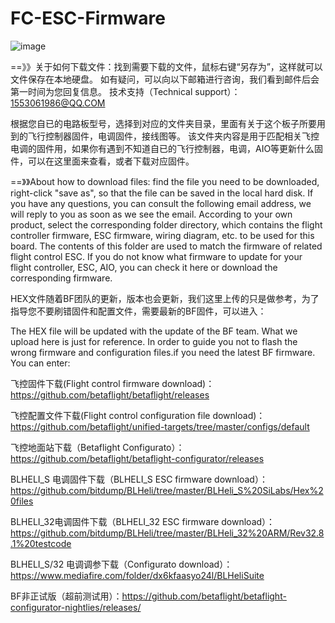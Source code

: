 # FC-ESC-Firmware
![image](https://user-images.githubusercontent.com/8399366/129461449-ff699989-6d4d-4e5e-a527-456615477a8b.png)



==》》关于如何下载文件：找到需要下载的文件，鼠标右键“另存为”，这样就可以文件保存在本地硬盘。
如有疑问，可以向以下邮箱进行咨询，我们看到邮件后会第一时间为您回复信息。
技术支持（Technical support）：1553061986@QQ.COM

根据您自已的电路板型号，选择到对应的文件夹目录，里面有关于这个板子所要用到的飞行控制器固件，电调固件，接线图等。
该文件夹内容是用于匹配相关飞控电调的固件用，如果你有遇到不知道自已的飞行控制器，电调，AIO等更新什么固件，可以在这里面来查看，或者下载对应固件。

==》》About how to download files: find the file you need to be downloaded, right-click "save as", so that the file can be saved in the local hard disk.
If you have any questions, you can consult the following email address, we will reply to you as soon as we see the email.
According to your own product, select the corresponding folder directory, which contains the flight controller firmware, ESC firmware, wiring diagram, etc. to be used for this board.
The contents of this folder are used to match the firmware of related flight control ESC. If you do not know what firmware to update for your flight controller, ESC, AIO, you can check it here or download the corresponding firmware.

HEX文件随着BF团队的更新，版本也会更新，我们这里上传的只是做参考，为了指导您不要刷错固件和配置文件，需要最新的BF固件，可以进入：

The HEX file will be updated with the update of the BF team. What we upload here is just for reference. In order to guide you not to flash the wrong firmware and configuration files.if you need the latest BF firmware. You can enter:

飞控固件下载(Flight control firmware download)：https://github.com/betaflight/betaflight/releases

飞控配置文件下载(Flight control configuration file download)：https://github.com/betaflight/unified-targets/tree/master/configs/default

飞控地面站下载（Betaflight Configurato）：https://github.com/betaflight/betaflight-configurator/releases

BLHELI_S 电调固件下载（BLHELI_S ESC firmware download）：https://github.com/bitdump/BLHeli/tree/master/BLHeli_S%20SiLabs/Hex%20files

BLHELI_32电调固件下载（BLHELI_32 ESC firmware download）：https://github.com/bitdump/BLHeli/tree/master/BLHeli_32%20ARM/Rev32.8.1%20testcode

BLHELI_S/32 电调调参下载（Configurato download）：https://www.mediafire.com/folder/dx6kfaasyo24l/BLHeliSuite

BF非正试版（超前测试用）：https://github.com/betaflight/betaflight-configurator-nightlies/releases/
